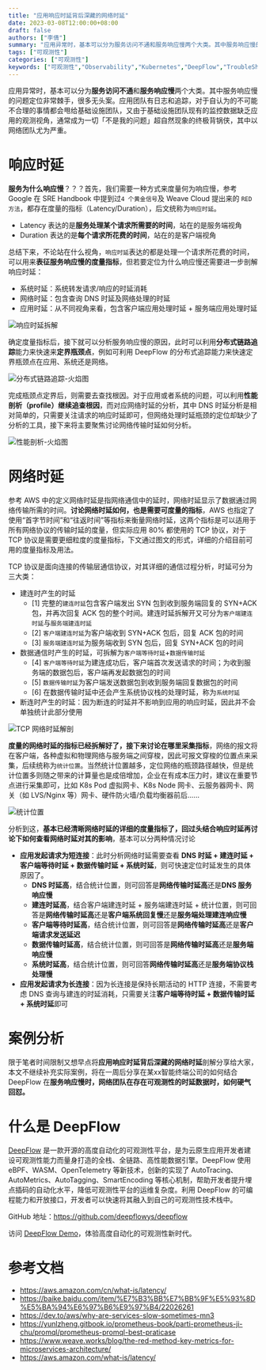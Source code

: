 ```yaml
---
title: "应用响应时延背后深藏的网络时延"
date: 2023-03-08T12:00:00+08:00
draft: false
authors: ["李倩"]
summary: "应用异常时，基本可以分为服务访问不通和服务响应慢两个大类。其中服务响应慢的问题定位非常棘手，很多无头案。应用团队有日志和追踪，对于自认为的不可能不合理的事情都会甩给基础设施团队，又由于基础设施团队现有的监控数据缺乏应用的观测视角，通常成为一切「不是我的问题」超自然现象的终极背锅侠，其中以网络团队尤为严重。"
tags: ["可观测性"]
categories: ["可观测性"]
keywords: ["可观测性","Observability","Kubernetes","DeepFlow","TroubleShooting"]
---
```



应用异常时，基本可以分为**服务访问不通**和**服务响应慢**两个大类。其中服务响应慢的问题定位非常棘手，很多无头案。应用团队有日志和追踪，对于自认为的不可能不合理的事情都会甩给基础设施团队，又由于基础设施团队现有的监控数据缺乏应用的观测视角，通常成为一切「不是我的问题」超自然现象的终极背锅侠，其中以网络团队尤为严重。

# 响应时延

**服务为什么响应慢**？？？首先，我们需要一种方式来度量何为响应慢，参考 Google 在 SRE Handbook 中提到过`4 个黄金信号`及 Weave Cloud 提出来的 `RED 方法`，都存在度量的指标（Latency/Duration），后文统称为`响应时延`。
- Latency 表达的是**服务处理某个请求所需要的时间**，站在的是服务端视角
- Duration 表达的是**每个请求所花费的时间**，站在的是客户端视角

总结下来，不论站在什么视角，`响应时延`表达的都是处理一个请求所花费的时间，可以用来**表征服务响应慢的度量指标**，但若要定位为什么响应慢还需要进一步剖解响应时延：
- 系统时延：系统转发请求/响应的时延消耗
- 网络时延：包含查询 DNS 时延及网络处理的时延
- 应用时延：从不同视角来看，包含客户端应用处理时延 + 服务端应用处理时延

![响应时延拆解](./2.jpg)

确定度量指标后，接下就可以分析服务响应慢的原因，此时可以利用**分布式链路追踪**能力来快速来**定界瓶颈点**，例如可利用 DeepFlow 的分布式追踪能力来快速定界瓶颈点在应用、系统还是网络。

![分布式链路追踪-火焰图](./1.png)

完成瓶颈点定界后，则需要去查找根因。对于应用或者系统的问题，可以利用**性能剖析（profile）继续追查根因**，而对应网络时延的分析，其中 DNS 时延分析是相对简单的，只需要关注请求的响应时延即可，但网络处理时延瓶颈的定位却缺少了分析的工具，接下来将主要聚焦讨论网络传输时延如何分析。

![性能剖析-火焰图](./3.jpg)

# 网络时延

参考 AWS 中的定义网络时延是指网络通信中的延时，网络时延显示了数据通过网络传输所需的时间。**讨论网络时延如何，也是需要可度量的指标**，AWS 也指定了使用“首字节时间”和“往返时间”等指标来衡量网络时延，这两个指标是可以适用于所有网络协议的传输时延的度量，但实际应用 80% 都使用的 TCP 协议，对于 TCP 协议是需要更细粒度的度量指标，下文通过图文的形式，详细的介绍目前可用的度量指标及用法。

TCP 协议是面向连接的传输层通信协议，对其详细的通信过程分析，时延可分为三大类：
- 建连时产生的时延
  - [1] 完整的`建连时延`包含客户端发出 SYN 包到收到服务端回复的 SYN+ACK 包，并再次回复 ACK 包的整个时间。建连时延拆解开又可分为`客户端建连时延`与`服务端建连时延`
  - [2] `客户端建连时延`为客户端收到 SYN+ACK 包后，回复 ACK 包的时间
  - [3] `服务端建连时延`为服务端收到 SYN 包后，回复 SYN+ACK 包的时间
- 数据通信时产生的时延，可拆解为`客户端等待时延`+`数据传输时延`
  - [4] `客户端等待时延`为建连成功后，客户端首次发送请求的时间；为收到服务端的数据包后，客户端再发起数据包的时间
  - [5] `数据传输时延`为客户端发送数据包到收到服务端回复数据包的时间
  - [6] 在数据传输时延中还会产生系统协议栈的处理时延，称为`系统时延`
- 断连时产生的时延：因为断连的时延并不影响到应用的响应时延，因此并不会单独统计此部分使用

![TCP 网络时延解剖](./4.jpg)

**度量的网络时延的指标已经拆解好了，接下来讨论在哪里采集指标**，网络的报文将在客户端，各种虚拟和物理网络与服务端之间穿梭，因此可报文穿梭的位置点来采集，后续统称为`统计位置`。当然统计位置越多，定位网络的瓶颈路径越快，但是统计位置多则随之带来的计算量也是成倍增加，企业在有成本压力时，建议在重要节点进行采集即可，比如 K8s Pod 虚拟网卡、K8s Node 网卡、云服务器网卡、网关（如 LVS/Nginx 等）网卡、硬件防火墙/负载均衡器前后......

![统计位置](./5.jpg)

分析到这，**基本已经清晰网络时延的详细的度量指标了，回过头结合响应时延再讨论下如何查看网络时延对其的影响**，基本可以分两种情况讨论
- **应用发起请求为短连接**：此时分析网络时延需要查看 **DNS 时延 + 建连时延 + 客户端等待时延 + 数据传输时延 + 系统时延**，则可快速定位时延发生的具体原因了。
  - **DNS 时延高**，结合统计位置，则可回答是**网络传输时延高**还是**DNS 服务响应慢**
  - **建连时延高**，结合客户端建连时延 + 服务端建连时延 + 统计位置，则可回答是**网络传输时延高**还是**客户端系统回复慢**还是**服务端处理建连响应慢**
  - **客户端等待时延高**，结合统计位置，则可回答是**网络传输时延高**还是**客户端请求发送延迟**
  - **数据传输时延高**，结合统计位置，则可回答是**网络传输时延高**还是**服务端响应慢**
  - **系统时延高**，结合统计位置，则可回答**网络传输时延高**还是**服务端协议栈处理慢**
- **应用发起请求为长连接**：因为长连接是保持长期活动的 HTTP 连接，不需要考虑 DNS 查询与建连的时延消耗，只需要关注**客户端等待时延 + 数据传输时延 + 系统时延**即可

# 案例分析

限于笔者时间限制又想早点将**应用响应时延背后深藏的网络时延**剖解分享给大家，本文不继续补充实际案例，将在一周后分享在某xx智能终端公司的如何结合 DeepFlow 在**服务响应慢时，网络团队在存在可观测性的时延数据时，如何硬气回怼。**

# 什么是 DeepFlow

[DeepFlow](https://github.com/deepflowys/deepflow) 是一款开源的高度自动化的可观测性平台，是为云原生应用开发者建设可观测性能力而量身打造的全栈、全链路、高性能数据引擎。DeepFlow 使用 eBPF、WASM、OpenTelemetry 等新技术，创新的实现了 AutoTracing、AutoMetrics、AutoTagging、SmartEncoding 等核心机制，帮助开发者提升埋点插码的自动化水平，降低可观测性平台的运维复杂度。利用 DeepFlow 的可编程能力和开放接口，开发者可以快速将其融入到自己的可观测性技术栈中。

GitHub 地址：https://github.com/deepflowys/deepflow

访问 [DeepFlow Demo](https://deepflow.yunshan.net/docs/zh/install/overview/)，体验高度自动化的可观测性新时代。

# 参考文档
- https://aws.amazon.com/cn/what-is/latency/
- https://baike.baidu.com/item/%E7%B3%BB%E7%BB%9F%E5%93%8D%E5%BA%94%E6%97%B6%E9%97%B4/22026261
- https://dev.to/aws/why-are-services-slow-sometimes-mn3
- https://yunlzheng.gitbook.io/prometheus-book/parti-prometheus-ji-chu/promql/prometheus-promql-best-praticase
- https://www.weave.works/blog/the-red-method-key-metrics-for-microservices-architecture/
- https://aws.amazon.com/what-is/latency/